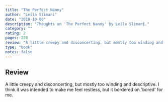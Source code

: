 ```yaml
---
title: "The Perfect Nanny"
author: "Leïla Slimani"
date: "2018-10-08"
description: "Thoughts on 'The Perfect Nanny' by Leïla Slimani."
category: ""
rating: 2
pages: 228
review: "A little creepy and disconcerting, but mostly too winding and descriptive. I think it was intended to make me feel restless, but it bordered on 'bored' for me."
type: "book"
notes: false
---
```


## Review

A little creepy and disconcerting, but mostly too winding and descriptive. I think it was intended to make me feel restless, but it bordered on 'bored' for me.
